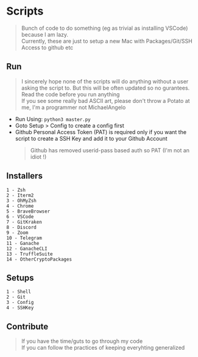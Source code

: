 # Scripts

> Bunch of code to do something (eg as trivial as installing VSCode) because I am lazy.  
> Currently, these are just to setup a new Mac with Packages/Git/SSH Access to github etc

## Run

> I sincerely hope none of the scripts will do anything without a user asking the script to. But this will be often updated so no gurantees. Read the code before you run anything  
> If you see some really bad ASCII art, please don't throw a Potato at me, I'm a programmer not MichaelAngelo

- Run Using: `python3 master.py`
- Goto Setup > Config to create a config first
- Github Personal Access Token (PAT) is required only if you want the script to create a SSH Key and add it to your Github Account
    > Github has removed userid-pass based auth so PAT (I'm not an idiot !)

## Installers

```text
1 - Zsh
2 - Iterm2
3 - OhMyZsh
4 - Chrome
5 - BraveBrowser
6 - VSCode
7 - GitKraken
8 - Discord
9 - Zoom
10 - Telegram
11 - Ganache
12 - GanacheCLI
13 - TruffleSuite
14 - OtherCryptoPackages
```

## Setups

```text
1 - Shell
2 - Git
3 - Config
4 - SSHKey
```

## Contribute

> If you have the time/guts to go through my code  
> If you can follow the practices of keeping everyhting generalized